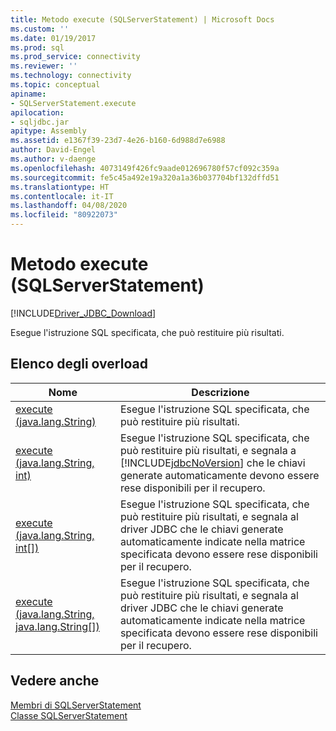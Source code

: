 ```yaml
---
title: Metodo execute (SQLServerStatement) | Microsoft Docs
ms.custom: ''
ms.date: 01/19/2017
ms.prod: sql
ms.prod_service: connectivity
ms.reviewer: ''
ms.technology: connectivity
ms.topic: conceptual
apiname:
- SQLServerStatement.execute
apilocation:
- sqljdbc.jar
apitype: Assembly
ms.assetid: e1367f39-23d7-4e26-b160-6d988d7e6988
author: David-Engel
ms.author: v-daenge
ms.openlocfilehash: 4073149f426fc9aade012696780f57cf092c359a
ms.sourcegitcommit: fe5c45a492e19a320a1a36b037704bf132dffd51
ms.translationtype: HT
ms.contentlocale: it-IT
ms.lasthandoff: 04/08/2020
ms.locfileid: "80922073"
---
```

# <a name="execute-method-sqlserverstatement"></a>Metodo execute (SQLServerStatement)
[!INCLUDE[Driver_JDBC_Download](../../../includes/driver_jdbc_download.md)]

  Esegue l'istruzione SQL specificata, che può restituire più risultati.  
  
## <a name="overload-list"></a>Elenco degli overload  
  
|Nome|Descrizione|  
|----------|-----------------|  
|[execute (java.lang.String)](../../../connect/jdbc/reference/execute-method-java-lang-string-sqlserverstatement.md)|Esegue l'istruzione SQL specificata, che può restituire più risultati.|  
|[execute (java.lang.String, int)](../../../connect/jdbc/reference/execute-method-java-lang-string-int.md)|Esegue l'istruzione SQL specificata, che può restituire più risultati, e segnala a [!INCLUDE[jdbcNoVersion](../../../includes/jdbcnoversion_md.md)] che le chiavi generate automaticamente devono essere rese disponibili per il recupero.|  
|[execute (java.lang.String, int&#91;&#93;)](../../../connect/jdbc/reference/execute-method-java-lang-string.md)|Esegue l'istruzione SQL specificata, che può restituire più risultati, e segnala al driver JDBC che le chiavi generate automaticamente indicate nella matrice specificata devono essere rese disponibili per il recupero.|  
|[execute (java.lang.String, java.lang.String&#91;&#93;)](../../../connect/jdbc/reference/execute-method-java-lang-string-java-lang-string.md)|Esegue l'istruzione SQL specificata, che può restituire più risultati, e segnala al driver JDBC che le chiavi generate automaticamente indicate nella matrice specificata devono essere rese disponibili per il recupero.|  
  
## <a name="see-also"></a>Vedere anche  
 [Membri di SQLServerStatement](../../../connect/jdbc/reference/sqlserverstatement-members.md)   
 [Classe SQLServerStatement](../../../connect/jdbc/reference/sqlserverstatement-class.md)  
  
  
